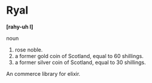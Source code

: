 # Ryal

**[rahy-uh l]**

noun

1. rose noble.
2. a former gold coin of Scotland, equal to 60 shillings.
3. a former silver coin of Scotland, equal to 30 shillings.

An commerce library for elixir.
